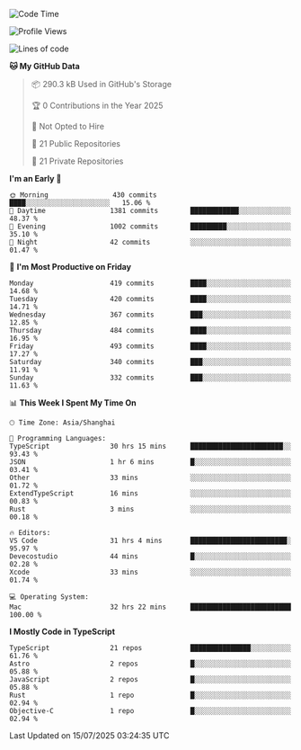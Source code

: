 <!--START_SECTION:waka-->
![Code Time](http://img.shields.io/badge/Code%20Time-3%2C847%20hrs%2024%20mins-blue)

![Profile Views](http://img.shields.io/badge/Profile%20Views-1-blue)

![Lines of code](https://img.shields.io/badge/From%20Hello%20World%20I%27ve%20Written-3.2%20million%20lines%20of%20code-blue)

**🐱 My GitHub Data** 

> 📦 290.3 kB Used in GitHub's Storage 
 > 
> 🏆 0 Contributions in the Year 2025
 > 
> 🚫 Not Opted to Hire
 > 
> 📜 21 Public Repositories 
 > 
> 🔑 21 Private Repositories 
 > 
**I'm an Early 🐤** 

```text
🌞 Morning                430 commits         ████░░░░░░░░░░░░░░░░░░░░░   15.06 % 
🌆 Daytime                1381 commits        ████████████░░░░░░░░░░░░░   48.37 % 
🌃 Evening                1002 commits        █████████░░░░░░░░░░░░░░░░   35.10 % 
🌙 Night                  42 commits          ░░░░░░░░░░░░░░░░░░░░░░░░░   01.47 % 
```
📅 **I'm Most Productive on Friday** 

```text
Monday                   419 commits         ████░░░░░░░░░░░░░░░░░░░░░   14.68 % 
Tuesday                  420 commits         ████░░░░░░░░░░░░░░░░░░░░░   14.71 % 
Wednesday                367 commits         ███░░░░░░░░░░░░░░░░░░░░░░   12.85 % 
Thursday                 484 commits         ████░░░░░░░░░░░░░░░░░░░░░   16.95 % 
Friday                   493 commits         ████░░░░░░░░░░░░░░░░░░░░░   17.27 % 
Saturday                 340 commits         ███░░░░░░░░░░░░░░░░░░░░░░   11.91 % 
Sunday                   332 commits         ███░░░░░░░░░░░░░░░░░░░░░░   11.63 % 
```


📊 **This Week I Spent My Time On** 

```text
🕑︎ Time Zone: Asia/Shanghai

💬 Programming Languages: 
TypeScript               30 hrs 15 mins      ███████████████████████░░   93.43 % 
JSON                     1 hr 6 mins         █░░░░░░░░░░░░░░░░░░░░░░░░   03.41 % 
Other                    33 mins             ░░░░░░░░░░░░░░░░░░░░░░░░░   01.72 % 
ExtendTypeScript         16 mins             ░░░░░░░░░░░░░░░░░░░░░░░░░   00.83 % 
Rust                     3 mins              ░░░░░░░░░░░░░░░░░░░░░░░░░   00.18 % 

🔥 Editors: 
VS Code                  31 hrs 4 mins       ████████████████████████░   95.97 % 
Devecostudio             44 mins             █░░░░░░░░░░░░░░░░░░░░░░░░   02.28 % 
Xcode                    33 mins             ░░░░░░░░░░░░░░░░░░░░░░░░░   01.74 % 

💻 Operating System: 
Mac                      32 hrs 22 mins      █████████████████████████   100.00 % 
```

**I Mostly Code in TypeScript** 

```text
TypeScript               21 repos            ███████████████░░░░░░░░░░   61.76 % 
Astro                    2 repos             █░░░░░░░░░░░░░░░░░░░░░░░░   05.88 % 
JavaScript               2 repos             █░░░░░░░░░░░░░░░░░░░░░░░░   05.88 % 
Rust                     1 repo              █░░░░░░░░░░░░░░░░░░░░░░░░   02.94 % 
Objective-C              1 repo              █░░░░░░░░░░░░░░░░░░░░░░░░   02.94 % 
```




 Last Updated on 15/07/2025 03:24:35 UTC
<!--END_SECTION:waka-->